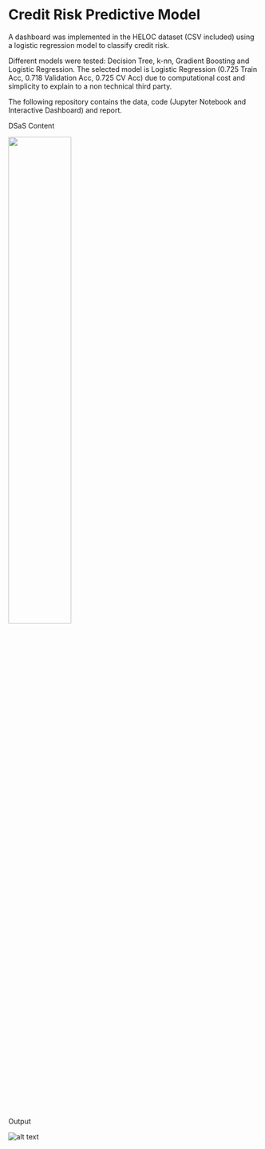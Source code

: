 # Credit Risk Predictive Model
A dashboard was implemented in the HELOC dataset (CSV included) using a logistic regression model to classify credit risk.

Different models were tested: Decision Tree, k-nn, Gradient Boosting and Logistic Regression.
The selected model is Logistic Regression (0.725 Train Acc, 0.718 Validation Acc, 0.725 CV Acc) due to computational cost and simplicity to explain to a non technical third party.

The following repository contains the data, code (Jupyter Notebook and Interactive Dashboard) and report.


DSaS Content

<img src="https://github.com/mnovovil/CreditRiskPredictiveModel/blob/main/Dashboard1.png" width="50%" height="50%">

Output

![alt text](https://github.com/mnovovil/CreditRiskPredictiveModel/blob/main/Dashboard2.png)
